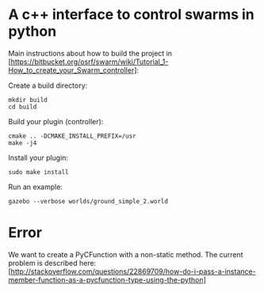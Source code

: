 # A c++ interface to control swarms in python

Main instructions about how to build the project in [https://bitbucket.org/osrf/swarm/wiki/Tutorial_1-How_to_create_your_Swarm_controller]:



Create a build directory:

    mkdir build
    cd build

Build your plugin (controller):

    cmake .. -DCMAKE_INSTALL_PREFIX=/usr
    make -j4

Install your plugin:

    sudo make install
    

Run an example:
    
    gazebo --verbose worlds/ground_simple_2.world

# Error
We want to create a PyCFunction with a non-static method. 
The current problem is described here:
[http://stackoverflow.com/questions/22869709/how-do-i-pass-a-instance-member-function-as-a-pycfunction-type-using-the-python]


